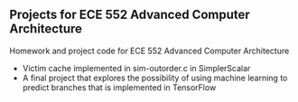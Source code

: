 Projects for ECE 552 Advanced Computer Architecture
---

Homework and project code for ECE 552 Advanced Computer Architecture

* Victim cache implemented in sim-outorder.c in SimplerScalar
* A final project that explores the possibility of using machine learning to predict branches that is implemented in TensorFlow
